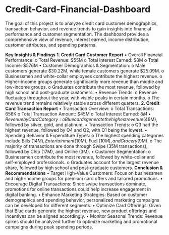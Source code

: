 # Credit-Card-Financial-Dashboard
The goal of this project is to analyze credit card customer demographics, transaction behavior, and revenue trends to gain insights into financial performance and customer segmentation. The dashboard provides a comprehensive view of revenue, interest earned, income distribution, customer attributes, and spending patterns.

**Key Insights & Findings**
**1. Credit Card Customer Report**
•	Overall Financial Performance:
o	Total Revenue: $55M
o	Total Interest Earned: $8M
o	Total Income: $576M
•	Customer Demographics & Segmentation:
o	Male customers generate $30.22M, while female customers generate $25.09M.
o	Businessmen and white-collar employees contribute the highest revenue.
o	Higher-income groups generate significantly more revenue than middle and low-income groups.
o	Graduates contribute the most revenue, followed by high school and post-graduate customers.
•	Revenue Trends:
o	Revenue fluctuates throughout the year, with visible peaks in certain months.
o	The revenue trend remains relatively stable across different quarters.
**2. Credit Card Transaction Report**
•	Transaction Overview:
o	Total Transactions: 656K
o	Total Transaction Amount: $45M
o	Total Interest Earned: $8M
•	Revenue by Card Category:
o	Blue cards generate the highest revenue ($46M), followed by silver, gold, and platinum.
•	Transaction Trends:
o	Q3 had the highest revenue, followed by Q4 and Q2, with Q1 being the lowest.
•	Spending Behavior & Expenditure Types:
o	The highest spending categories include Bills ($14M), Entertainment ($10M), Fuel ($10M), and Grocery ($9M).
o	The majority of transactions are done through Swipe (35M transactions), followed by Chip (17M), and Online (3M).
•	Customer Segmentation:
o	Businessmen contribute the most revenue, followed by white-collar and self-employed professionals.
o	Graduates account for the largest revenue share, followed by high school and post-graduate customers.
**Conclusion & Recommendations**
•	Target High-Value Customers: Focus on businessmen and high-income groups for premium card offers and tailored promotions.
•	Encourage Digital Transactions: Since swipe transactions dominate, promotions for online transactions could help increase engagement in digital banking.
•	Enhance Marketing Strategies: Based on customer demographics and spending behavior, personalized marketing campaigns can be developed for different segments.
•	Optimize Card Offerings: Given that Blue cards generate the highest revenue, new product offerings and incentives can be aligned accordingly.
•	Monitor Seasonal Trends: Revenue spikes should be analyzed further to optimize marketing and promotional campaigns during peak spending periods.

